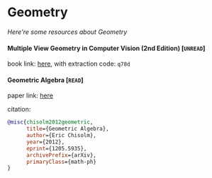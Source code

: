 # Geometry
*Here're some resources about Geometry*


#### Multiple View Geometry in Computer Vision (2nd Edition) [`UNREAD`]

book link: [here](https://pan.baidu.com/s/1_UoIx1nBU_S1HZiSLoLqZQ), with extraction code: `q78d`


#### Geometric Algebra [`READ`]

paper link: [here](https://arxiv.org/pdf/1205.5935v1.pdf)

citation: 
```bibtex
@misc{chisolm2012geometric,
      title={Geometric Algebra}, 
      author={Eric Chisolm},
      year={2012},
      eprint={1205.5935},
      archivePrefix={arXiv},
      primaryClass={math-ph}
}
```